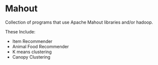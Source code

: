Mahout
======

Collection of programs that use Apache Mahout libraries and/or hadoop.

These Include:
- Item Recommender
- Animal Food Recommender
- K means clustering
- Canopy Clustering
